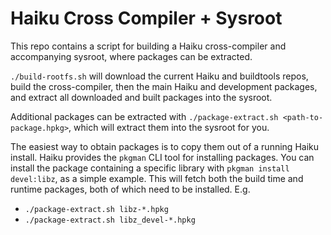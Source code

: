 # Haiku Cross Compiler + Sysroot

This repo contains a script for building a Haiku cross-compiler and accompanying sysroot, where packages can be extracted.

`./build-rootfs.sh` will download the current Haiku and buildtools repos, build the cross-compiler, then the main Haiku
and development packages, and extract all downloaded and built packages into the sysroot.

Additional packages can be extracted with `./package-extract.sh <path-to-package.hpkg>`, which will extract them into the
sysroot for you.

The easiest way to obtain packages is to copy them out of a running Haiku install. Haiku provides the `pkgman` CLI tool
for installing packages. You can install the package containing a specific library with `pkgman install devel:libz`, as a
simple example. This will fetch both the build time and runtime packages, both of which need to be installed. E.g.
- `./package-extract.sh libz-*.hpkg`
- `./package-extract.sh libz_devel-*.hpkg`

